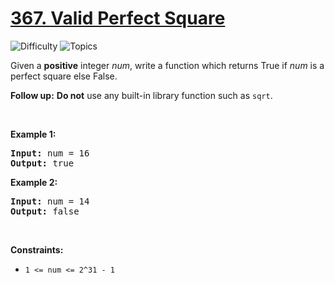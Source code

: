 # [367. Valid Perfect Square](https://leetcode.com/problems/valid-perfect-square)

![Difficulty](https://img.shields.io/badge/Difficulty-Easy-blue.svg) ![Topics](https://img.shields.io/badge/Topics-Math,%20Binary%20Search-orange.svg)
<br/>

<p>Given a <strong>positive</strong> integer <i>num</i>, write a function which returns True if <i>num</i> is a perfect square else False.</p>

<p><b>Follow up:</b> <b>Do not</b> use any built-in library function such as <code>sqrt</code>.</p>

<p>&nbsp;</p>
<p><strong class="example">Example 1:</strong></p>
<pre><strong>Input:</strong> num = 16
<strong>Output:</strong> true
</pre><p><strong class="example">Example 2:</strong></p>
<pre><strong>Input:</strong> num = 14
<strong>Output:</strong> false
</pre>
<p>&nbsp;</p>
<p><strong>Constraints:</strong></p>

<ul>
	<li><code>1 &lt;= num &lt;= 2^31 - 1</code></li>
</ul>

